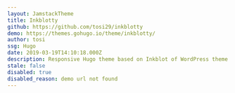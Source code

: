 ```yaml
---
layout: JamstackTheme
title: Inkblotty
github: https://github.com/tosi29/inkblotty
demo: https://themes.gohugo.io/theme/inkblotty/
author: tosi
ssg: Hugo
date: 2019-03-19T14:10:18.000Z
description: Responsive Hugo theme based on Inkblot of WordPress theme
stale: false
disabled: true
disabled_reason: demo url not found
---
```

